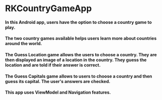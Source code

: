 # RKCountryGameApp
#### In this Android app, users have the option to choose a country game to play. 
#### The two country games available helps users learn more about countries around the world.
#### The Guess Location game allows the users to choose a country. They are then displayed an image of a location in the country. They guess the location and are told if their answer is correct.
#### The Guess Capitals game allows to users to choose a country and then guess its capital. The user's answers are checked.

#### This app uses ViewModel and Navigation features.
